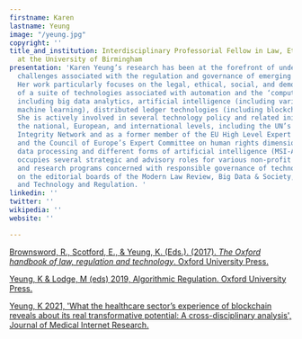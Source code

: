 ```yaml
---
firstname: Karen
lastname: Yeung
image: "/yeung.jpg"
copyright: ''
title_and_institution: Interdisciplinary Professorial Fellow in Law, Ethics and Informatics
  at the University of Birmingham
presentation: 'Karen Yeung’s research has been at the forefront of understanding the
  challenges associated with the regulation and governance of emerging technologies.
  Her work particularly focuses on the legal, ethical, social, and democratic implications
  of a suite of technologies associated with automation and the ‘computational turn,’
  including big data analytics, artificial intelligence (including various forms of
  machine learning), distributed ledger technologies (including blockchain) and robotics.
  She is actively involved in several technology policy and related initiatives at
  the national, European, and international levels, including the UN’s Global Judicial
  Integrity Network and as a former member of the EU High Level Expert Group on AI
  and the Council of Europe’s Expert Committee on human rights dimensions of automated
  data processing and different forms of artificial intelligence (MSI-AUT). Karen
  occupies several strategic and advisory roles for various non-profit organizations
  and research programs concerned with responsible governance of technology. She is
  on the editorial boards of the Modern Law Review, Big Data & Society, Public Law
  and Technology and Regulation. '
linkedin: ''
twitter: ''
wikipedia: ''
website: ''

---
```

[Brownsword, R., Scotford, E., & Yeung, K. (Eds.). (2017). _The Oxford handbook of law, regulation and technology_. Oxford University Press.](https://www.oxfordhandbooks.com/view/10.1093/oxfordhb/9780199680832.001.0001/oxfordhb-9780199680832 "Brownsword, Scotford & Yeung, 2017")

[Yeung, K & Lodge, M (eds) 2019, Algorithmic Regulation. Oxford University Press.](http://www.nasonline.org/programs/scientific-forum/frontiers-of-machine-learning/yeung-ppt.pdf "Yeung, K & Lodge, M (eds) 2019, Algorithmic Regulation. Oxford University Press.")

[Yeung, K 2021, 'What the healthcare sector’s experience of blockchain reveals about its real transformative potential: A cross-disciplinary analysis', Journal of Medical Internet Research.](https://doi.org/doi:10.2196/24109 "Yeung, K 2021, 'What the healthcare sector’s experience of blockchain reveals about its real transformative potential: A cross-disciplinary analysis', Journal of Medical Internet Research.")
